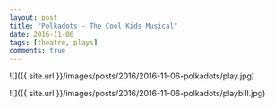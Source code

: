 ```yaml
---
layout: post
title: "Polkadots - The Cool Kids Musical"
date: 2016-11-06
tags: [theatre, plays]
comments: true
---
```

![]({{ site.url }}/images/posts/2016/2016-11-06-polkadots/play.jpg)

![]({{ site.url }}/images/posts/2016/2016-11-06-polkadots/playbill.jpg)

